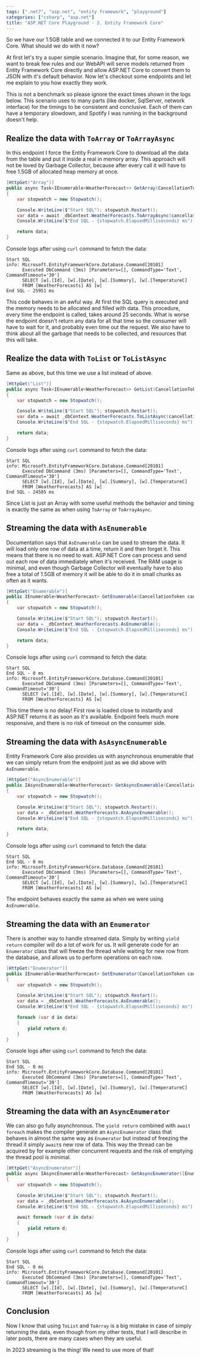 ```yaml
---
tags: [".net7", "asp.net", "entity framework", "playground"]
categories: ["csharp", "asp.net"]
title: "ASP.NET Core Playground - 2. Entity Framework Core"
---
```


So we have our 1.5GB table and we connected it to our Entity Framework Core. What should we do with it now?

At first let's try a super simple scenario. Imagine that, for some reason, we want to break few rules and our WebAPI will serve models returned from Entity Framework Core directly and allow ASP.NET Core to convert them to JSON with it's default behavior. Now let's checkout some endpoints and let me explain to you how exactly they work.

This is not a benchmark so please ignore the exact times shown in the logs below. This scenario uses to many parts (like docker, SqlServer, network interface) for the timings to be consistent and conclusive. Each of them can have a temporary slowdown, and Spotify I was running in the background doesn't help.

## Realize the data with `ToArray` or `ToArrayAsync`

In this endpoint I force the Entity Framework Core to download all the data from the table and put it inside a real in memory array. This approach will not be loved by Garbage Collector, because after every call it will have to free 1.5GB of allocated heap memory at once.

```csharp
[HttpGet("Array")]
public async Task<IEnumerable<WeatherForecast>> GetArray(CancellationToken cancellationToken)
{
    var stopwatch = new Stopwatch();

    Console.WriteLine($"Start SQL"); stopwatch.Restart();
    var data = await _dbContext.WeatherForecasts.ToArrayAsync(cancellationToken);
    Console.WriteLine($"End SQL - {stopwatch.ElapsedMilliseconds} ms");

    return data;
}
```

Console logs after using `curl` command to fetch the data:

```text
Start SQL
info: Microsoft.EntityFrameworkCore.Database.Command[20101]
      Executed DbCommand (3ms) [Parameters=[], CommandType='Text', CommandTimeout='30']
      SELECT [w].[Id], [w].[Date], [w].[Summary], [w].[TemperatureC]
      FROM [WeatherForecasts] AS [w]
End SQL - 25951 ms
```

This code behaves in an awful way. At first the SQL query is executed and the memory needs to be allocated and filled with data. This procedure, every time the endpoint is called, takes around 25 seconds. What is worse the endpoint doesn't return any data for all that time so the consumer will have to wait for it, and probably even time out the request. We also have to think about all the garbage that needs to be collected, and resources that this will take.

## Realize the data with `ToList` or `ToListAsync`

Same as above, but this time we use a list instead of above.

```csharp
[HttpGet("List")]
public async Task<IEnumerable<WeatherForecast>> GetList(CancellationToken cancellationToken)
{
    var stopwatch = new Stopwatch();

    Console.WriteLine($"Start SQL"); stopwatch.Restart();
    var data = await _dbContext.WeatherForecasts.ToListAsync(cancellationToken);
    Console.WriteLine($"End SQL - {stopwatch.ElapsedMilliseconds} ms");

    return data;
}
```

Console logs after using `curl` command to fetch the data:

```text
Start SQL
info: Microsoft.EntityFrameworkCore.Database.Command[20101]
      Executed DbCommand (3ms) [Parameters=[], CommandType='Text', CommandTimeout='30']
      SELECT [w].[Id], [w].[Date], [w].[Summary], [w].[TemperatureC]
      FROM [WeatherForecasts] AS [w]
End SQL - 24585 ms
```

Since List is just an Array with some useful methods the behavior and timing is exactly the same as when using `ToArray` or `ToArrayAsync`.

## Streaming the data with `AsEnumerable`

Documentation says that `AsEnumerable` can be used to stream the data. It will load only one row of data at a time, return it and then forget it. This means that there is no need to wait. ASP.NET Core can process and send out each row of data immediately when it's received. The RAM usage is minimal, and even though Garbage Collector will eventually have to also free a total of 1.5GB of memory it will be able to do it in small chunks as often as it wants.

```csharp
[HttpGet("Enumerable")]
public IEnumerable<WeatherForecast> GetEnumerable(CancellationToken cancellationToken)
{
    var stopwatch = new Stopwatch();

    Console.WriteLine($"Start SQL"); stopwatch.Restart();
    var data = _dbContext.WeatherForecasts.AsEnumerable();
    Console.WriteLine($"End SQL - {stopwatch.ElapsedMilliseconds} ms");

    return data;
}
```

Console logs after using `curl` command to fetch the data:

```text
Start SQL
End SQL - 0 ms
info: Microsoft.EntityFrameworkCore.Database.Command[20101]
      Executed DbCommand (3ms) [Parameters=[], CommandType='Text', CommandTimeout='30']
      SELECT [w].[Id], [w].[Date], [w].[Summary], [w].[TemperatureC]
      FROM [WeatherForecasts] AS [w]
```

This time there is no delay! First row is loaded close to instantly and ASP.NET returns it as soon as it's available. Endpoint feels much more responsive, and there is no risk of timeout on the consumer side.

## Streaming the data with `AsAsyncEnumerable`

Entity Framework Core also provides us with asynchronous enumerable that we can simply return from the endpoint just as we did above with `AsEnumerable`.

```csharp
[HttpGet("AsyncEnumerable")]
public IAsyncEnumerable<WeatherForecast> GetAsyncEnumerable(CancellationToken cancellationToken)
{
    var stopwatch = new Stopwatch();

    Console.WriteLine($"Start SQL"); stopwatch.Restart();
    var data = _dbContext.WeatherForecasts.AsAsyncEnumerable();
    Console.WriteLine($"End SQL - {stopwatch.ElapsedMilliseconds} ms");

    return data;
}
```

Console logs after using `curl` command to fetch the data:

```text
Start SQL
End SQL - 0 ms
info: Microsoft.EntityFrameworkCore.Database.Command[20101]
      Executed DbCommand (3ms) [Parameters=[], CommandType='Text', CommandTimeout='30']
      SELECT [w].[Id], [w].[Date], [w].[Summary], [w].[TemperatureC]
      FROM [WeatherForecasts] AS [w]
```

The endpoint behaves exactly the same as when we were using `AsEnumerable`.

## Streaming the data with an `Enumerator`

There is another way to handle streamed data. Simply by writing `yield return` compiler will do a lot of work for us. It will generate code for an `Enumerator` class that will freeze the thread while waiting for new row from the database, and allows us to perform operations on each row.

```csharp
[HttpGet("Enumerator")]
public IEnumerable<WeatherForecast> GetEnumerator(CancellationToken cancellationToken)
{
    var stopwatch = new Stopwatch();

    Console.WriteLine($"Start SQL"); stopwatch.Restart();
    var data = _dbContext.WeatherForecasts.AsEnumerable();
    Console.WriteLine($"End SQL - {stopwatch.ElapsedMilliseconds} ms");

    foreach (var d in data)
    {
        yield return d;
    }
}
```

Console logs after using `curl` command to fetch the data:

```text
Start SQL
End SQL - 0 ms
info: Microsoft.EntityFrameworkCore.Database.Command[20101]
      Executed DbCommand (3ms) [Parameters=[], CommandType='Text', CommandTimeout='30']
      SELECT [w].[Id], [w].[Date], [w].[Summary], [w].[TemperatureC]
      FROM [WeatherForecasts] AS [w]
```

## Streaming the data with an `AsyncEnumerator`

We can also go fully asynchronous. The `yield return` combined with `await foreach` makes the compiler generate an `AsyncEnumerator` class that behaves in almost the same way as `Enumerator` but instead of freezing the thread it simply `await`s new row of data. This way the thread can be acquired by for example other concurrent requests and the risk of emptying the thread pool is minimal.

```csharp
[HttpGet("AsyncEnumerator")]
public async IAsyncEnumerable<WeatherForecast> GetAsyncEnumerator([EnumeratorCancellation] CancellationToken cancellationToken)
{
    var stopwatch = new Stopwatch();

    Console.WriteLine($"Start SQL"); stopwatch.Restart();
    var data = _dbContext.WeatherForecasts.AsAsyncEnumerable();
    Console.WriteLine($"End SQL - {stopwatch.ElapsedMilliseconds} ms");

    await foreach (var d in data)
    {
        yield return d;
    }
}
```

Console logs after using `curl` command to fetch the data:

```text
Start SQL
End SQL - 0 ms
info: Microsoft.EntityFrameworkCore.Database.Command[20101]
      Executed DbCommand (3ms) [Parameters=[], CommandType='Text', CommandTimeout='30']
      SELECT [w].[Id], [w].[Date], [w].[Summary], [w].[TemperatureC]
      FROM [WeatherForecasts] AS [w]
```

## Conclusion

Now I know that using `ToList` and `ToArray` is a big mistake in case of simply returning the data, even though from my other tests, that I will describe in later posts, there are many cases when they are useful.

In 2023 streaming is the thing! We need to use more of that!
